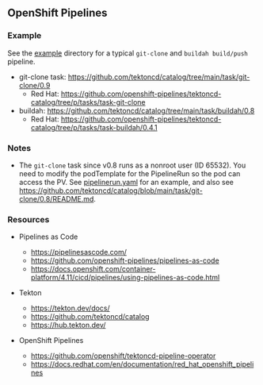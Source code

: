 ## OpenShift Pipelines

### Example

See the [example](./example/) directory for a typical `git-clone` and `buildah build/push` pipeline.

- git-clone task: <https://github.com/tektoncd/catalog/tree/main/task/git-clone/0.9>
    - Red Hat: https://github.com/openshift-pipelines/tektoncd-catalog/tree/p/tasks/task-git-clone
- buildah: <https://github.com/tektoncd/catalog/tree/main/task/buildah/0.8>
    - Red Hat: <https://github.com/openshift-pipelines/tektoncd-catalog/tree/p/tasks/task-buildah/0.4.1>

### Notes

- The `git-clone` task since v0.8 runs as a nonroot user (ID 65532). You need to modify the podTemplate for the PipelineRun so the pod can access the PV. See [pipelinerun.yaml](./pipelinerun.yaml) for an example, and also see <https://github.com/tektoncd/catalog/blob/main/task/git-clone/0.8/README.md>.

### Resources

- Pipelines as Code
    - <https://pipelinesascode.com/>
    - <https://github.com/openshift-pipelines/pipelines-as-code>
    - <https://docs.openshift.com/container-platform/4.11/cicd/pipelines/using-pipelines-as-code.html>

- Tekton
    - <https://tekton.dev/docs/>
    - <https://github.com/tektoncd/catalog>
    - <https://hub.tekton.dev/>

- OpenShift Pipelines
    - <https://github.com/openshift/tektoncd-pipeline-operator>
    - <https://docs.redhat.com/en/documentation/red_hat_openshift_pipelines>